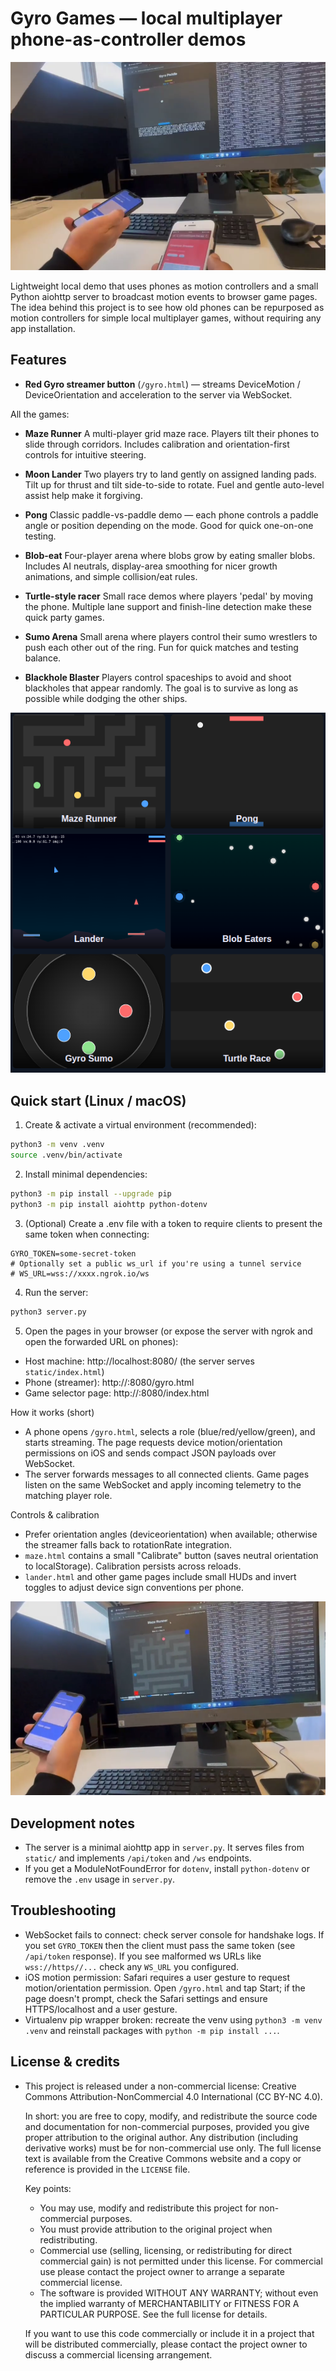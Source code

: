 # Gyro Games — local multiplayer phone-as-controller demos
![Pong demo](media/images/pong.png)

Lightweight local demo that uses phones as motion controllers and a small Python aiohttp server to broadcast motion events to browser game pages. The idea behind this project is to see how old phones can be repurposed as motion controllers for simple local multiplayer games, without requiring any app installation.

## Features

- **Red Gyro streamer button** (`/gyro.html`) — streams DeviceMotion / DeviceOrientation and acceleration to the server via WebSocket.

All the games:

- **Maze Runner**
	A multi-player grid maze race. Players tilt their phones to slide through corridors. Includes calibration and orientation-first controls for intuitive steering.

- **Moon Lander**
	Two players try to land gently on assigned landing pads. Tilt up for thrust and tilt side-to-side to rotate. Fuel and gentle auto-level assist help make it forgiving.

- **Pong**
	Classic paddle-vs-paddle demo — each phone controls a paddle angle or position depending on the mode. Good for quick one-on-one testing.

- **Blob-eat**
	Four-player arena where blobs grow by eating smaller blobs. Includes AI neutrals, display-area smoothing for nicer growth animations, and simple collision/eat rules.

- **Turtle-style racer**
	Small race demos where players 'pedal' by moving the phone. Multiple lane support and finish-line detection make these quick party games.

- **Sumo Arena**
	Small arena where players control their sumo wrestlers to push each other out of the ring. Fun for quick matches and testing balance.

- **Blackhole Blaster**
	Players control spaceships to avoid and shoot blackholes that appear randomly. The goal is to survive as long as possible while dodging the other ships.

![Thumbnails](media/images/thumb_overview.png)


## Quick start (Linux / macOS)

1. Create & activate a virtual environment (recommended):

```bash
python3 -m venv .venv
source .venv/bin/activate
```

2. Install minimal dependencies:

```bash
python3 -m pip install --upgrade pip
python3 -m pip install aiohttp python-dotenv
```

3. (Optional) Create a .env file with a token to require clients to present the same token when connecting:

```
GYRO_TOKEN=some-secret-token
# Optionally set a public ws_url if you're using a tunnel service
# WS_URL=wss://xxxx.ngrok.io/ws
```

4. Run the server:

```bash
python3 server.py
```

5. Open the pages in your browser (or expose the server with ngrok and open the forwarded URL on phones):

- Host machine: http://localhost:8080/ (the server serves `static/index.html`)
- Phone (streamer): http://<your-host>:8080/gyro.html
- Game selector page: http://<your-host>:8080/index.html

How it works (short)
- A phone opens `/gyro.html`, selects a role (blue/red/yellow/green), and starts streaming. The page requests device motion/orientation permissions on iOS and sends compact JSON payloads over WebSocket.
- The server forwards messages to all connected clients. Game pages listen on the same WebSocket and apply incoming telemetry to the matching player role.

Controls & calibration
- Prefer orientation angles (deviceorientation) when available; otherwise the streamer falls back to rotationRate integration.
- `maze.html` contains a small "Calibrate" button (saves neutral orientation to localStorage). Calibration persists across reloads.
- `lander.html` and other game pages include small HUDs and invert toggles to adjust device sign conventions per phone.

![Maze demo](media/images/maze.png)

## Development notes
- The server is a minimal aiohttp app in `server.py`. It serves files from `static/` and implements `/api/token` and `/ws` endpoints.
- If you get a ModuleNotFoundError for `dotenv`, install `python-dotenv` or remove the `.env` usage in `server.py`.

## Troubleshooting
- WebSocket fails to connect: check server console for handshake logs. If you set `GYRO_TOKEN` then the client must pass the same token (see `/api/token` response). If you see malformed ws URLs like `wss://https//...` check any `WS_URL` you configured.
- iOS motion permission: Safari requires a user gesture to request motion/orientation permission. Open `/gyro.html` and tap Start; if the page doesn't prompt, check the Safari settings and ensure HTTPS/localhost and a user gesture.
- Virtualenv pip wrapper broken: recreate the venv using `python3 -m venv .venv` and reinstall packages with `python -m pip install ...`.

## License & credits
- This project is released under a non-commercial license: Creative Commons
	Attribution-NonCommercial 4.0 International (CC BY-NC 4.0).

	In short: you are free to copy, modify, and redistribute the source code and
	documentation for non-commercial purposes, provided you give proper attribution
	to the original author. Any distribution (including derivative works) must be
	for non-commercial use only. The full license text is available from the
	Creative Commons website and a copy or reference is provided in the `LICENSE` file.

	Key points:
	- You may use, modify and redistribute this project for non-commercial purposes.
	- You must provide attribution to the original project when redistributing.
	- Commercial use (selling, licensing, or redistributing for direct commercial gain)
		is not permitted under this license. For commercial use please contact the project owner
		to arrange a separate commercial license.
	- The software is provided WITHOUT ANY WARRANTY; without even the implied warranty of
		MERCHANTABILITY or FITNESS FOR A PARTICULAR PURPOSE. See the full license for details.

	If you want to use this code commercially or include it in a project that will be
	distributed commercially, please contact the project owner to discuss a commercial
	licensing arrangement.
